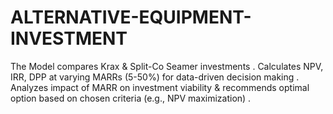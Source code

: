 # ALTERNATIVE-EQUIPMENT-INVESTMENT
The Model compares Krax &amp; Split-Co Seamer investments . Calculates NPV, IRR, DPP at varying MARRs (5-50%) for data-driven decision making . Analyzes impact of MARR on investment viability  &amp; recommends optimal option based on chosen criteria (e.g., NPV maximization) .
